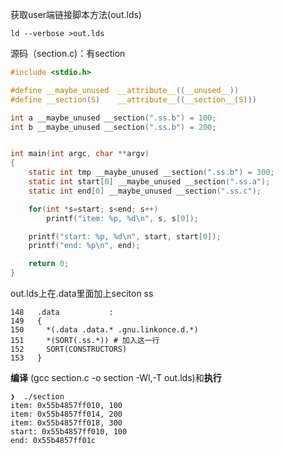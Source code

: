 获取user端链接脚本方法(out.lds)
  ```Shell
  ld --verbose >out.lds
  ```
  
源码（section.c)：有section
```c
#include <stdio.h>

#define __maybe_unused	__attribute__((__unused__))
#define __section(S)	__attribute__((__section__(S)))

int a __maybe_unused __section(".ss.b") = 100;
int b __maybe_unused __section(".ss.b") = 200;


int main(int argc, char **argv)
{
	static int tmp __maybe_unused __section(".ss.b") = 300;
	static int start[0] __maybe_unused __section(".ss.a");
	static int end[0] __maybe_unused __section(".ss.c");

	for(int *s=start; s<end; s++)
		printf("item: %p, %d\n", s, s[0]);

	printf("start: %p, %d\n", start, start[0]);
	printf("end: %p\n", end);

	return 0;
}
```

out.lds上在.data里面加上seciton ss

  ```Shell
  148   .data           :
  149   {
  150     *(.data .data.* .gnu.linkonce.d.*)
  151     *(SORT(.ss.*)) # 加入这一行
  152     SORT(CONSTRUCTORS)
  153   }
  ```
  

**编译** (gcc section.c -o section -Wl,-T out.lds)和**执行**

  ```Shell
❯  ./section
item: 0x55b4857ff010, 100
item: 0x55b4857ff014, 200
item: 0x55b4857ff018, 300
start: 0x55b4857ff010, 100
end: 0x55b4857ff01c
```



